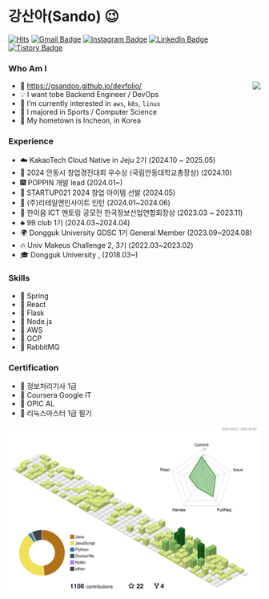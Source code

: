 # 강산아(Sando) 😉
[![Hits](https://hits.seeyoufarm.com/api/count/incr/badge.svg?url=https%3A%2F%2Fgithub.com%2Fgsandoo&count_bg=%23EB8B10&title_bg=%23684327&icon=&icon_color=%23E7E7E7&title=VISIT&edge_flat=false)](https://github.com/gsandoo) 
[![Gmail Badge](https://img.shields.io/badge/Gmail-D14836?style=flat&logo=Gmail&logoColor=white)](mailto:dev.gsandoo@gmail.com) 
[![Instagram Badge](https://img.shields.io/badge/Instagram-9c38d1?style=flat&logo=Instagram&logoColor=white)](https://www.instagram.com/sando.dev) 
[![LinkedIn Badge](https://img.shields.io/badge/LinkedIn-0a66c2?style=flat&logo=LinkedIn&logoColor=white)](https://www.https:/linkedin.com/in/%EC%82%B0%EC%95%84-%EB%8F%99%EA%B5%AD%EB%8C%80-%EA%B0%95-373476291/) 
[![Tistory Badge](https://img.shields.io/badge/Tech%20Blog-555263?style=flat&logoColor=white)](https://rogersddt.tistory.com/)

  
 ### Who Am I

<img align='right' src="http://mazassumnida.wtf/api/v2/generate_badge?boj=gsandoo">

- 🧑 https://gsandoo.github.io/devfolio/
- 💡 I want tobe Backend Engineer / DevOps
- 🌱 I’m currently interested in `aws`, `k8s`, `linux`
- 🥇 I majored in Sports / Computer Science
- 🚅 My hometown is Incheon, in Korea



 ### Experience

- ☁️  KakaoTech Cloud Native in Jeju 2기 (2024.10 ~ 2025.05)
- 🥇 2024 안동시 창업경진대회 우수상 (국림안동대학교총장상) (2024.10)
- 🎆 POPPIN 개발 lead (2024.01~)
- 🥇 STARTUP021 2024 창업 아이템 선발 (2024.05)
- 🏢 (주)리테일앤인사이트 인턴 (2024.01~2024.06)
- 🏅 한이음 ICT 멘토링 공모전 한국정보산업연합회장상 (2023.03 ~ 2023.11)
- :clubs: 99 club 1기 (2024.03~2024.04)
- 🌍 Dongguk University GDSC 1기 General Member (2023.09~2024.08)
- 🔥 Univ Makeus Challenge 2, 3기 (2022.03~2023.02)
- 🎓 Dongguk University , (2018.03~)


 ### Skills

- :wrench: Spring
- :wrench: React
- :wrench: Flask
- :wrench: Node.js
- :wrench: AWS
- :wrench: GCP
- :wrench: RabbitMQ

 ### Certification

- 📜 정보처리기사 1급 
- 📜 Coursera Google IT
- 📜 OPIC AL
- 📜 리눅스마스터 1급 필기

![](./profile-3d-contrib/profile-green-animate.svg)

